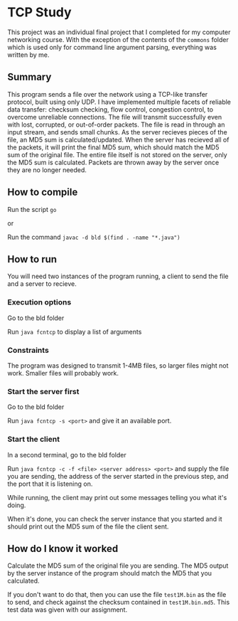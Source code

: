 # TCP Study

This project was an individual final project that I completed for my computer networking course. With the exception of the contents of the `commons` folder which is used only for command line argument parsing, everything was written by me. 
## Summary
This program sends a file over the network using a TCP-like transfer protocol, built using only UDP. I have implemented multiple facets of reliable data transfer: checksum checking, flow control, congestion control, to overcome unreliable connections. The file will transmit successfully even with lost, corrupted, or out-of-order packets. The file is read in through an input stream, and sends small chunks. As the server recieves pieces of the file, an MD5 sum is calculated/updated. When the server has recieved all of the packets, it will print the final MD5 sum, which should match the MD5 sum of the original file. The entire file itself is not stored on the server, only the MD5 sum is calculated. Packets are thrown away by the server once they are no longer needed.

## How to compile
Run the script `go`

or

Run the command `javac -d bld $(find . -name "*.java")`

## How to run
You will need two instances of the program running, a client to send the file and a server to recieve. 
### Execution options
Go to the bld folder

Run `java fcntcp` to display a list of arguments

### Constraints
The program was designed to transmit 1-4MB files, so larger files might not work. Smaller files will probably work. 
### Start the server first
Go to the bld folder

Run `java fcntcp -s <port>` and give it an available port.
### Start the client
In a second terminal, go to the bld folder

Run `java fcntcp -c -f <file> <server address> <port>` and supply the file you are sending, the address of the server started in the previous step, and the port that it is listening on. 

While running, the client may print out some messages telling you what it's doing. 

When it's done, you can check the server instance that you started and it should print out the MD5 sum of the file the client sent. 



## How do I know it worked
Calculate the MD5 sum of the original file you are sending. The MD5 output by the server instance of the program should match the MD5 that you calculated. 

If you don't want to do that, then you can use the file `test1M.bin` as the file to send, and check against the checksum contained in `test1M.bin.md5`. This test data was given with our assignment. 

